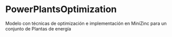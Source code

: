 # PowerPlantsOptimization
Modelo con técnicas de optimización e implementación en MiniZinc para un conjunto de Plantas de energía
